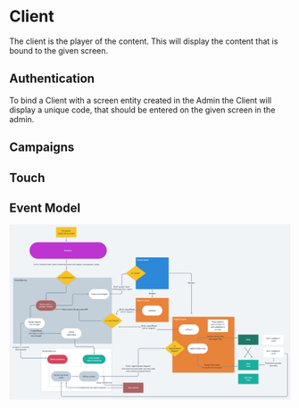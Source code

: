 # Client

The client is the player of the content. This will display the content that is bound to the given screen.

## Authentication

To bind a Client with a screen entity created in the Admin the Client will display a unique code, 
that should be entered on the given screen in the admin.

## Campaigns

## Touch


## Event Model

![Event model](assets/client-event-model.png)
